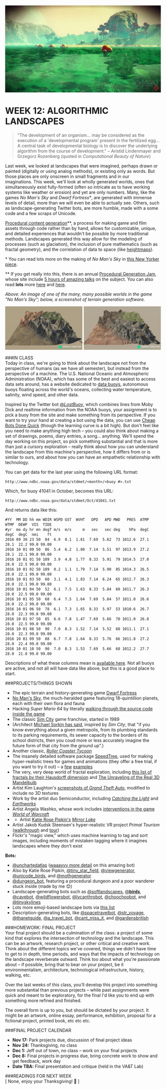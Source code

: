 ![An image of one of the many, many possible worlds in the game "No Man's Sky"](https://raw.githubusercontent.com/jeffThompson/TechnologyAndTheLandscape/master/Images/Week12/NoMansSky.jpg)

WEEK 12: ALGORITHMIC LANDSCAPES
====

> "The development of an organism... may be considered as the execution of a 'developmental program' present in the fertilized egg... A central task of developmental biology is to discover the underlying algorithm from the course of development." – Aristid Lindenmayer and Grzegorz Rozenberg (quoted in *Computational Beauty of Nature*)

Last week, we looked at landscapes that were imagined, perhaps drawn or painted (digitally or using analog methods), or existing only as words. But those places are only onscreen in small fragments and in our imaginations. This week, we'll look at wholly generated worlds, ones that simultaneously exist fully-formed (often so intricate as to have working systems like weather or erosion) and yet are only numbers. Many, like the games *No Man's Sky* and *Dwarf Fortress\**, are generated with immense levels of detail, more than we will even be able to actually see. Others, such as landscape-generating Twitter bots, are more humble, made with a some code and a few scraps of Unicode.

[Procedural content generation](http://pcgbook.com)\*\*, a process for making game and film assets through code rather than by hand, allows for customizable, unique, and detailed experiences that wouldn't be possible by more traditional methods. Landscapes generated this way allow for the modeling of processes (such as glaciation), the inclusion of pure mathematics (such as fractal geometry), and the correlation of data to space (like [heightmaps](https://en.wikipedia.org/wiki/Heightmap)).

\* You can read lots more on the making of *No Man's Sky* in [this New Yorker piece](http://www.newyorker.com/magazine/2015/05/18/world-without-end-raffi-khatchadourian).  

\*\* If you get really into this, there is an annual [Procedural Generation Jam](https://itch.io/jam/procjam), whose site include [5 hours of amazing talks](https://www.youtube.com/watch?v=3wcpLwvBTYo) on the subject. You can also read **lots** more [here](http://vterrain.org/Elevation/Artificial) and [here](http://www.world-creator.com).

*Above: An image of one of the many, many possible worlds in the game "No Man's Sky"; below, a screenshot of terrain generation software.*

![Screenshot of terrain generation software](https://raw.githubusercontent.com/jeffThompson/TechnologyAndTheLandscape/master/Images/Week12/TerrainGeneration2.jpg)

###IN CLASS  
Today in class, we're going to think about the landscape not from the perspective of humans (as we have all semester), but instead from the perspective of a machine. The U.S. National Oceanic and Atmospheric Administration (NOAA), which has some of the best and easiest to access data sets around, has a website dedicated to [data buoys](http://www.ndbc.noaa.gov), autonomous buoys floating across the world's oceans, collecting water temperature, salinity, wind speed, and other data.

Inspired by the Twitter bot [@_LostBuoy_](https://twitter.com/_LostBuoy_), which combines lines from Moby Dick and realtime information from the NOAA buoys, your assignment is to pick a buoy from the site and make something from its perspective. If you want to try your hand at creating a bot using the data, you can use [Cheap Bots Done Quick](http://cheapbotsdonequick.com) (though the learning curve is a bit high). But don't feel like you need to make anything high tech – you could also think about making a set of drawings, poems, diary entries, a song... anything. We'll spend the day working on this project, so pick something substantial and that is more than just a cursory exploration – really think about how you can understand the landscape from this machine's perspective, how it differs from or is similar to ours, and about how you can have an empathetic relationship with technology.

You can get data for the last year using the following URL format:

    http://www.ndbc.noaa.gov/data/stdmet/<month>/<buoy #>.txt

Which, for buoy 41041 in October, becomes this URL:

    http://www.ndbc.noaa.gov/data/stdmet/Oct/41041.txt

And returns data like this:

	#YY  MM DD hh mm WDIR WSPD GST  WVHT   DPD   APD MWD   PRES  ATMP  WTMP  DEWP  VIS  TIDE
	#yr  mo dy hr mn degT m/s  m/s     m   sec   sec deg    hPa  degC  degC  degC  nmi    ft
	2016 09 30 23 50  84  6.9  8.1  1.81  7.69  5.62  73 1012.6  27.1  28.1  22.2 99.0 99.00
	2016 10 01 00 50  86  5.4  6.2  1.80  7.14  5.51  97 1013.9  27.2  28.1  22.1 99.0 99.00
	2016 10 01 01 50 109  3.9  4.8  1.77  8.33  5.91  79 1014.5  27.0  28.0  22.5 99.0 99.00
	2016 10 01 02 50 189  0.2  1.1  1.79  7.14  5.90  85 1014.3  26.5  28.0  22.1 99.0 99.00
	2016 10 01 03 50  60  3.1  4.1  1.83  7.14  6.24  65 1012.7  26.3  28.0  22.1 99.0 99.00
	2016 10 01 04 50  52  6.1  7.5  1.63  8.33  5.84  60 1011.7  26.3  28.0  22.5 99.0 99.00
	2016 10 01 05 50  68  6.4  7.5  1.64  7.69  5.84  57 1011.0  26.6  28.0  22.2 99.0 99.00
	2016 10 01 06 50  78  6.1  7.3  1.65  8.33  5.97  53 1010.6  26.7  28.0  22.3 99.0 99.00
	2016 10 01 07 50  85  6.6  7.8  1.47  7.69  5.66  70 1011.0  26.8  28.0  22.5 99.0 99.00
	2016 10 01 08 50  90  7.0  8.3  1.52  7.14  5.52  68 1011.1  27.1  28.0  22.3 99.0 99.00
	2016 10 01 09 50  88  6.7  7.8  1.64  8.33  5.76  66 1011.8  27.2  28.0  22.4 99.0 99.00
	2016 10 01 10 50  90  7.0  8.3  1.53  7.69  5.66  68 1012.2  27.7  28.0  21.8 99.0 99.00

Descriptions of what these columns mean is [available here](http://www.ndbc.noaa.gov/measdes.shtml). Not all buoys are active, and not all will have data like above, but this is a good place to start.

###PROJECTS/THINGS SHOWN  
* The epic terrain and history-generating game [Dwarf Fortress](http://www.bay12games.com/dwarves)  
* [No Man's Sky](http://www.no-mans-sky.com), the much-heralded game featuring 18-quintillion planets, each with their own flora and fauna  
* Hacking *Super Mario 64* by literally [walking through the source code inside the game](https://www.youtube.com/watch?v=kpk2tdsPh0A)  
* The classic [Sim City](https://en.wikipedia.org/wiki/SimCity_(1989_video_game)) game franchise, started in 1989  
* (Architect [Michael Sorkin has said](https://books.google.com/books?id=QSSNBwAAQBAJ&lpg=PA89&ots=o5UfhQCpn_&dq=michael%20sorkin%20simcity&pg=PA89#v=onepage&q=michael%20sorkin%20simcity&f=false), inspired by *Sim City*, that "if you know everything about a given metropolis, from its plumbing standards to its parking requirements, its sewer capacity to the borders of its school districts, then you coud more or less accurately imagine the future form of that city from the ground up".)  
* Another classic, [*Roller Coaster Tycoon*](https://en.wikipedia.org/wiki/RollerCoaster_Tycoon)  
* The insanely detailed software package [SpeedTree](http://www.speedtree.com), used for making hyper-realistic trees for games and animations (they offer a free trial, if you want to try it out) – a [few](https://www.youtube.com/watch?v=rucfLNcDnPM) [examples](https://www.youtube.com/watch?v=r18c7QlWLBQ)  
* The very, very deep world of fractal exploration, including [this list of fractals by their Hausdorff dimension](https://en.wikipedia.org/wiki/List_of_fractals_by_Hausdorff_dimension) and [The Unraveling of the Real 3D Mandelbulb](http://www.skytopia.com/project/fractal/mandelbulb.html) 
* Artist Kim Laughton's [screenshots of *Grand Theft Auto*](http://www.monaddigital.net/espaceexpo/7thWebExpo/7we_kim_laughton.html), modified to include no 3D textures  
* Work by the artist duo Semiconductor, including [*Catching the Light*](http://semiconductorfilms.com/art/catchingthelight) and [*Earthworks*](http://semiconductorfilms.com/art/earthworks)  
* Artist Angela Washko, whose work includes [interventions in the game *World of Warcraft*](http://angelawashko.com/artwork/3813025-misplay-Episode-1-A-Scantily-Clad-Parade-of-Orcs-and-Trolls-in-World-of-Warcraft.html)  
* * Artist [Katie Rose Pipkin's](http://katierosepipkin.com) [*Mirror Lake*](https://katierose.itch.io/mirrorlake)  
* Artist Jakob Kudsk Steensen's hyper-realistic VR project *Primal Tourism* ([walkthrough](http://www.jakobsteensen.com/primal-tourism) and [tour](http://www.jakobsteensen.com/work/#/primal-tourism-tour))  
* Flickr's "magic view," which uses machine learning to tag and sort images, including moments of mistaken tagging where it imagines landscapes where they don't exist  

**Bots:**  

* [@unchartedatlas](https://twitter.com/unchartedatlas) ([waaayyy more detail](http://mewo2.com/notes/terrain) on this amazing bot)  
* Also by Katie Rose Pipkin, [@tiny_star_field](https://twitter.com/tiny_star_field), [@viewgenerator](https://twitter.com/viewgenerator), [@unicode_birds](https://twitter.com/unicode_birds), and [@mothgenerator](https://twitter.com/mothgenerator)  
* [@dungeon_bot](https://twitter.com/dungeon_bot), featuring a procedural dungeon and a poor wanderer stuck inside (made by me 😊)  
* Landscape-generating bots such as [@softlandscapes](https://twitter.com/softlandscapes), [@__birds__](https://twitter.com/__birds__), [@cavebot](https://twitter.com/_cavebot), [@wildflowersbot](https://twitter.com/wildflowersbot), [@lycanthrobot](https://twitter.com/lycanthrobot), [@choochoobot](https://twitter.com/choochoobot), and [@tinyskylines](https://twitter.com/tinyskylines)  
* Lots more emoji-based landscape bots via [this list](https://twitter.com/muffinista/lists/tableau-ji)  
* Description-generating bots, like [@spacetravelbot](https://twitter.com/spacetravelbot), [@str_voyage](https://twitter.com/str_voyage), [@thanetguide](https://twitter.com/thanetguide), [@a_travel_bot](https://twitter.com/a_travel_bot), [@cant_miss_it](https://twitter.com/cant_miss_it), and [@gardensbritish](https://twitter.com/gardensbritish)  

###HOMEWORK: FINAL PROJECT  
Your final project should be a culmination of the class: a project of some kind that explores the intersection of technology and the landscape. This can be an artwork, research project, or other critical and creative work. Think about the different topics we've covered, things we didn't have time to get to in depth, time periods, and ways that the impacts of technology on the landscape reverberate outward. Think too about what you're passionate about – if possible, bring that to bear on your project, be it environmentalism, architecture, technological infrastructure, history, walking, etc.

Over the last weeks of this class, you'll develop this project into something more substantial than previous projects – while past assignments were quick and meant to be exploratory, for the final I'd like you to end up with something more refined and finished. 

The overall form is up to you, but should be dictated by your project. It might be an artwork, online essay, performance, exhibition, proposal for a fictional project, printed book, etc etc etc.

###FINAL PROJECT CALENDAR  
* **Nov 17:** Park projects due, discussion of final project ideas  
* **Nov 24:** Thanksgiving, no class  
* **Dec 1:** Jeff out of town, no class – work on your final projects  
* **Dec 8:** Final projects in progress due, bring concrete work to show and get feedback, work day  
* **Date TBA:** Final presentation and critique (held in the VA&T Lab)  

###READINGS FOR NEXT WEEK  
\[ None, enjoy your Thanksgiving! 🦃 \]
